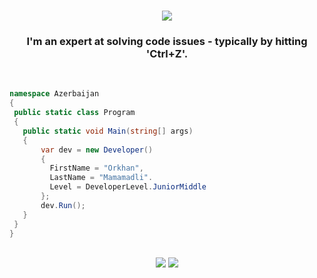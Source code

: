 <h1 align="center">
    <img src="https://readme-typing-svg.herokuapp.com/?font=Righteous&size=35&center=true&vCenter=true&width=500&height=70&color=FFFFFF&duration=4000&lines=Hi+There!+👋;+I'm+Orkhan!;" />
</h1>

<h3 align="center">I'm an expert at solving code issues - typically by hitting 'Ctrl+Z'.</h3>

<br/>

 ```csharp
namespace Azerbaijan
{
  public static class Program
  {
    public static void Main(string[] args)
    {
        var dev = new Developer()
        {
          FirstName = "Orkhan",
          LastName = "Mamamadli".
          Level = DeveloperLevel.JuniorMiddle
        };
        dev.Run();
    }
  }
}
```
<br/>
<div align="center">
    <img src="https://skillicons.dev/icons?i=unreal,unity,html,css,vscode,xd,pr,ps" />
    <img src="https://skillicons.dev/icons?i=nodejs,python,js,cs,cpp,dotnet,mongodb" /><br>
</div>


<br/>
